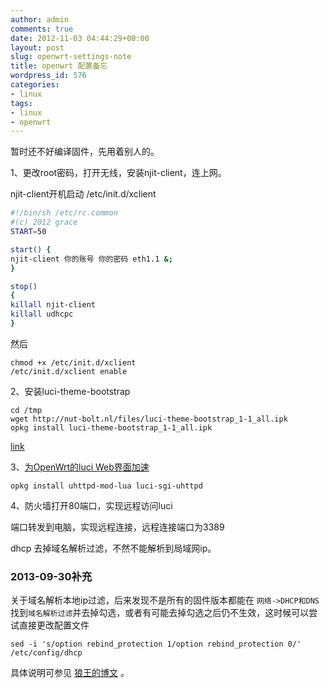 ```yaml
---
author: admin
comments: true
date: 2012-11-03 04:44:29+00:00
layout: post
slug: openwrt-settings-note
title: openwrt 配置备忘
wordpress_id: 576
categories:
- linux
tags:
- linux
- openwrt
---
```


暂时还不好编译固件，先用着别人的。

1、更改root密码，打开无线，安装njit-client，连上网。

njit-client开机启动 /etc/init.d/xclient

```bash
#!/bin/sh /etc/rc.common
#(c) 2012 grace
START=50

start() {
njit-client 你的账号 你的密码 eth1.1 &;
}

stop()
{
killall njit-client
killall udhcpc
}

```

然后 

	chmod +x /etc/init.d/xclient  
	/etc/init.d/xclient enable   






2、安装luci-theme-bootstrap

	cd /tmp
	wget http://nut-bolt.nl/files/luci-theme-bootstrap_1-1_all.ipk
	opkg install luci-theme-bootstrap_1-1_all.ipk

[link](http://nut-bolt.nl/2012/openwrt-bootstrap-theme-for-luci/)

3、[为OpenWrt的luci Web界面加速](http://www.vinoca.org/2012/09/07/%e4%b8%baopenwrt%e7%9a%84luci-web%e7%95%8c%e9%9d%a2%e5%8a%a0%e9%80%9f/)

	opkg install uhttpd-mod-lua luci-sgi-uhttpd
	
4、防火墙打开80端口，实现远程访问luci

端口转发到电脑，实现远程连接，远程连接端口为3389

dhcp 去掉域名解析过滤，不然不能解析到局域网ip。

### 2013-09-30补充

关于域名解析本地ip过滤，后来发现不是所有的固件版本都能在 `网络->DHCP和DNS` 找到`域名解析过滤`并去掉勾选，或者有可能去掉勾选之后仍不生效，这时候可以尝试直接更改配置文件

	sed -i 's/option rebind_protection 1/option rebind_protection 0/'  /etc/config/dhcp

具体说明可参见 [狼王的博文](http://chliny.me/?p=104171) 。
